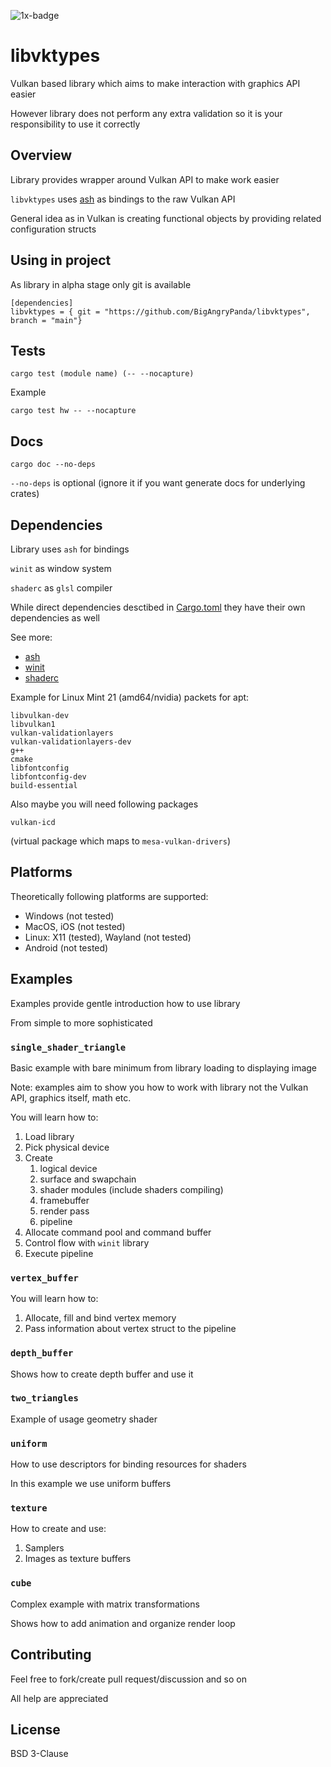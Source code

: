 ![1x-badge](https://img.shields.io/github/stars/cutenode/1x.engineer.svg?color=purple&label=1x%20Engineers&logo=image%2Fpng%3Bbase64%2CiVBORw0KGgoAAAANSUhEUgAAADAAAAAwCAYAAABXAvmHAAADAElEQVRoQ%2B1YPZMNQRQ9RyYiUCVkI0J%2BASUi4xfYzYjsVsmXX2BFZFauigyJ4hcQEtkNVQmoEjvqqh7VM6%2B%2FZ%2BapqXodvtdz%2B56%2B59zT3cTCBxeePzYA%2FncFNxUoqYCkEwC2AbwjeVTyTemctVRA0iUAH11SxwBekLxfmmRq3roA3AHwxEvkLcnrSwJwCOC2l%2FBDkg%2BWBOAzgAtewjdIvlkEAElnAHwDYEK28RvAWZLflwLAuP7aS%2FYLyYtTJG8xZhexJOP6vpfwc5LWUicZ6wDwHsAVL9u7JJ9Okv2YCki6SfJVKhFnYL8AnPTmXSb5yf%2BuJFZsnaYKSHoEYBfAIcmdWPCBgdk0E64J2IT8d0h65lz6gORebWWqAEg6DeAlgKveQjskrc%2BvDElJA5NkWjAA3TC63SL5oxRIMQC3m5b8%2BUHwn%2FZbaFFJUQNzm2HnolODePabgejRbBSF3E4ZbawC%2FrBzjWkhuJikpIG5TTEdnRvEtQrsxSrrz81WwOP7cBM%2BuOSD5S41MFcJA%2BF3qm6trC6iACJ87wI%2FJmkijg5JVQYm6QDAvUDApC6CADJ83y0pbYuBOaoakGJdrACwnuw6QxXfhzsnqcnAMrqwjtfznhCAr4FOk%2BR7IHk7uGUNLMa%2FhC6OSG4lRSzJ2tiwK1T15xIDy%2Bgn5Df2yTHJXhuPUcj6dzEPAxVovoFl9LedpZAlM7Y%2Fpwwss%2FPmzFV%2Bk2ujTf05Z2AhEK1%2BU2JkVf251MA6EGP9JgvAUcpKW9SfawxsCr8pAlCgi63uMFdqYG7nrWWP8ptiAA6ELTbURe84XWNggeN0ld9YTlUAPN52uujdb0tvYL6IvY6VPV%2BFxN8EwFVj5UrZamBrv1ImjgDNBpbyh9R%2FzRWI9PLZnhBjIKYGMNsT4uwAag2slTLD7yarQI2BTZV8cxuN8H%2FWJ8R1UKjpBja2GlNSyMzNrqPdZWjlCXFsspMaWcIL7MZ0zT07%2FntCnCP5STUwV4K5uJNRKLfQXP9vAMy1s6VxF1%2BBPxWSokDSvlDHAAAAAElFTkSuQmCC&style=for-the-badge&link=https://1x.engineer&link=https://github.com/cutenode/1x.engineer/stargazers)

# libvktypes

Vulkan based library which aims to make interaction with graphics API easier

However library does not perform any extra validation so it is your responsibility to use it correctly

## Overview

Library provides wrapper around Vulkan API to make work easier

`libvktypes` uses [ash](https://github.com/ash-rs/ash) as bindings to the raw Vulkan API

General idea as in Vulkan is creating functional objects by providing related configuration structs

## Using in project

As library in alpha stage only git is available

```
[dependencies]
libvktypes = { git = "https://github.com/BigAngryPanda/libvktypes", branch = "main"}
```

## Tests

```
cargo test (module name) (-- --nocapture)
```

Example
```
cargo test hw -- --nocapture
```

## Docs

```
cargo doc --no-deps
```

```--no-deps``` is optional (ignore it if you want generate docs for underlying crates)

## Dependencies

Library uses `ash` for bindings

`winit` as window system

`shaderc` as `glsl` compiler

While direct dependencies desctibed in [Cargo.toml](Cargo.toml)
they have their own dependencies as well

See more:

- [ash](https://github.com/ash-rs/ash)
- [winit](https://github.com/rust-windowing/winit)
- [shaderc](https://github.com/google/shaderc-rs)

Example for Linux Mint 21 (amd64/nvidia) packets for apt:

```
libvulkan-dev
libvulkan1
vulkan-validationlayers
vulkan-validationlayers-dev
g++
cmake
libfontconfig
libfontconfig-dev
build-essential
```

Also maybe you will need following packages
```
vulkan-icd
```

(virtual package which maps to `mesa-vulkan-drivers`)

## Platforms

Theoretically following platforms are supported:

- Windows (not tested)
- MacOS, iOS (not tested)
- Linux: X11 (tested), Wayland (not tested)
- Android (not tested)

## Examples

Examples provide gentle introduction how to use library

From simple to more sophisticated

### `single_shader_triangle`

Basic example with bare minimum from library loading to displaying image

Note: examples aim to show you how to work with library not the Vulkan API, graphics itself, math etc.

You will learn how to:

1. Load library
2. Pick physical device
3. Create
	1. logical device
	2. surface and swapchain
	3. shader modules (include shaders compiling)
	4. framebuffer
	5. render pass
	6. pipeline
4. Allocate command pool and command buffer
5. Control flow with `winit` library
6. Execute pipeline

### `vertex_buffer`

You will learn how to:

1. Allocate, fill and bind vertex memory
2. Pass information about vertex struct to the pipeline

### `depth_buffer`

Shows how to create depth buffer and use it

### `two_triangles`

Example of usage geometry shader

### `uniform`

How to use descriptors for binding resources for shaders

In this example we use uniform buffers

### `texture`

How to create and use:
1. Samplers
2. Images as texture buffers

### `cube`

Complex example with matrix transformations

Shows how to add animation and organize render loop

## Contributing

Feel free to fork/create pull request/discussion and so on

All help are appreciated

## License

BSD 3-Clause